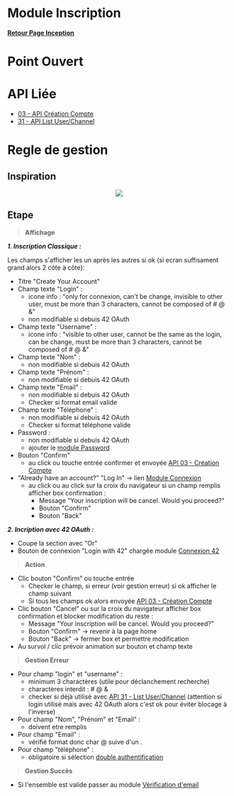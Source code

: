 # Module Inscription

**[Retour Page Inception](./00_Page_Inception.md)**

# Point Ouvert

# API Liée
- [03 - API Création Compte](../API/03_Creation_Compte.md)
- [31 - API List User/Channel](../API/31_List_User_Channel.md)
# Regle de gestion

## Inspiration
<p align="center">
	<img src="./Inspiration/Inscription.png" />
</p>

## Etape

> **Affichage**

***1. Inscription Classique :***

Les champs s'afficher les un après les autres si ok (si ecran suffisament grand alors 2 côte à côte):
- Titre "Create Your Account"
- Champ texte "Login" : 
	- icone info : "only for connexion, can't be change, invisible to other user, must be more than 3 characters, cannot be composed of # @ &"
	- non modifiable si debuis 42 OAuth
- Champ texte "Username" :
	- icone info : "visible to other user, cannot be the same as the login, can be change, must be more than 3 characters, cannot be composed of # @ &"
- Champ texte "Nom" :
	- non modifiable si debuis 42 OAuth
- Champ texte "Prénom" :
	- non modifiable si debuis 42 OAuth
- Champ texte "Email" :
	- non modifiable si debuis 42 OAuth
	- Checker si format email valide
- Champ texte "Téléphone" :
	- non modifiable si debuis 42 OAuth
	- Checker si format téléphone valide
- Password :
	- non modifiable si debuis 42 OAuth
	- ajouter le [module Password](./14A_Definition_Password.md)
- Bouton "Confirm"
	- au click ou touche entrée confirmer et envoyée [API 03 - Création Compte](../API/03_Creation_Compte.md)
- "Already have an account?" "Log In" -> lien [Module Connexion](./02_Gestion_Connexion.md)
	- au click ou au click sur la croix du navigateur si un champ remplis afficher box confirmation : 
		- Message "Your inscription will be cancel. Would you proceed?"
		- Bouton "Confirm"
		- Bouton "Back"

***2. Incription avec 42 OAuth :***

- Coupe la section avec "Or"
- Bouton de connexion "Login with 42" chargée module [Connexion 42](./02B_Connexion_42.md)

> **Action**

- Clic bouton "Confirm" ou touche entrée
	- Checker le champ, si erreur (voir gestion erreur) si ok afficher le champ suivant
	- Si tous les champs ok alors envoyée [API 03 - Création Compte](../API/03_Creation_Compte.md)
- Clic bouton "Cancel" ou sur la croix du navigateur afficher box confirmation et blocker modification du reste : 
	- Message "Your inscription will be cancel. Would you proceed?"
	- Bouton "Confirm" -> revenir à la page home
	- Bouton "Back" -> fermer box et permettre modification
- Au survol / clic prévoir animation sur bouton et champ texte

> **Gestion Erreur**

- Pour champ "login" et "username" :
	- minimum 3 charactères (utile pour déclanchement recherche)
	- charactères interdit : # @ &
	- checker si déjà utilisé avec [API 31 - List User/Channel](../API/31_List_User_Channel.md) (attention si login utilisé mais avec 42 OAuth alors c'est ok pour éviter blocage à l'inverse)
- Pour champ "Nom", "Prénom" et "Email" :
	- doivent etre remplis
- Pour champ "Email" :
	- vérifié format donc char @ suive d'un .
- Pour champ "téléphone" :
	- obligatoire si sélection [double authentification](./02B_Double_Authentification.md)

> **Gestion Succès**

- Si l'ensemble est valide passer au module [Vérification d'email](./03A_Verification_Email.md)
